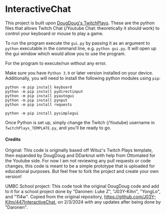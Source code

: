 # InteractiveChat

This project is built upon [DougDoug's TwitchPlays](https://github.com/DougDougGithub/TwitchPlays).
These are the python files that allows Twitch Chat (/Youtube Chat: theoretically it should work) to control your keyboard or mouse to play a game.

To run the program execute the `gui.py` by passing it as an argument to `python` executable in the command line, e.g. `python gui.py`.
It will open up the gui window which would allow you to use the program. 

For the program to execute/run without any error.

Make sure you have `Python 3.9` or later version installed on your device.  
Additionally, you will need to install the following python modules using `pip`:  
```
python -m pip install keyboard  
python -m pip install pydirectinput  
python -m pip install pyautogui  
python -m pip install pynput  
python -m pip install requests  

python -m pip install pysimplegui
```

Once Python is set up, simply change the Twitch (/Youtube) username in `TwitchPlays_TEMPLATE.py`, and you'll be ready to go.


#### Credits
Original:
This code is originally based off Wituz's Twitch Plays template, then expanded by DougDoug and DDarknut with help from Ottomated for the Youtube side. For now I am not reviewing any pull requests or code changes, this code is meant to be a simple prototype that is uploaded for educational purposes. But feel free to fork the project and create your own version!

UMBC School project:
This code took the original DougDoug code and add to it for a school project done by "Daronen: Luke Z", "J03Y-Kihn", "YongLo", and  "114w". Copied from the original repository, https://github.com/J03Y-Kihn/447InteractiveChat, on 2/3/2024 with any updates after being done by "Daronen".
